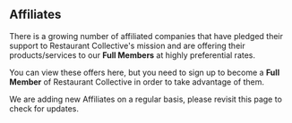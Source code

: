 ## Affiliates

There is a growing number of affiliated companies that have pledged their 
support to Restaurant Collective's mission and are offering their 
products/services to our **Full Members** at highly preferential rates.

You can view these offers here, but you need to sign up to become a **Full
Member** of Restaurant Collective in order to take advantage of them.

We are adding new Affiliates on a regular basis, please revisit this
page to check for updates.

  
  


